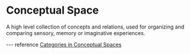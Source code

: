 # Conceptual Space

A high level collection of concepts and relations, used for organizing and comparing sensory, memory or imaginative experiences.

--- reference
[Categories in Conceptual Spaces](http://www.shirandudy.com/post/categories-in-conceptual-spaces)

